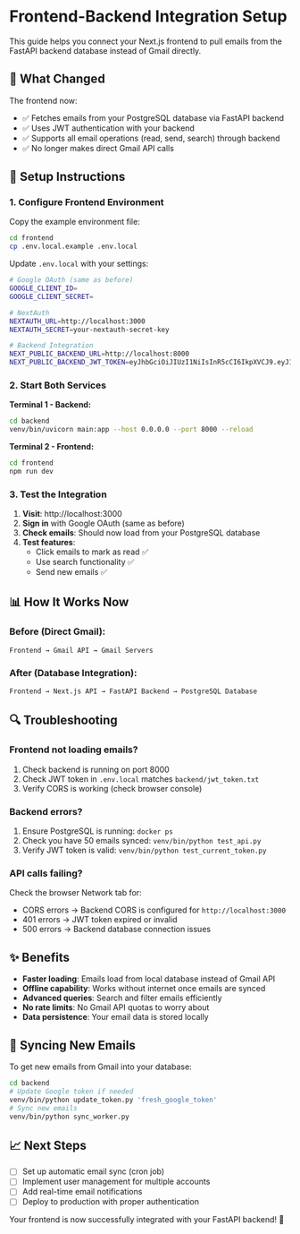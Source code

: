 # Frontend-Backend Integration Setup

This guide helps you connect your Next.js frontend to pull emails from the FastAPI backend database instead of Gmail directly.

## 🔧 What Changed

The frontend now:
- ✅ Fetches emails from your PostgreSQL database via FastAPI backend
- ✅ Uses JWT authentication with your backend
- ✅ Supports all email operations (read, send, search) through backend
- ✅ No longer makes direct Gmail API calls

## 🚀 Setup Instructions

### 1. Configure Frontend Environment

Copy the example environment file:
```bash
cd frontend
cp .env.local.example .env.local
```

Update `.env.local` with your settings:
```bash
# Google OAuth (same as before)
GOOGLE_CLIENT_ID=
GOOGLE_CLIENT_SECRET=

# NextAuth
NEXTAUTH_URL=http://localhost:3000
NEXTAUTH_SECRET=your-nextauth-secret-key

# Backend Integration
NEXT_PUBLIC_BACKEND_URL=http://localhost:8000
NEXT_PUBLIC_BACKEND_JWT_TOKEN=eyJhbGciOiJIUzI1NiIsInR5cCI6IkpXVCJ9.eyJ1c2VyX2lkIjoxLCJleHAiOjE3NTkyNDA0MjZ9.1Rqmn3ZqEOpnPcmEKXOod4FZLFKv94ylSVv8FoaWeE4
```

### 2. Start Both Services

**Terminal 1 - Backend:**
```bash
cd backend
venv/bin/uvicorn main:app --host 0.0.0.0 --port 8000 --reload
```

**Terminal 2 - Frontend:**
```bash
cd frontend
npm run dev
```

### 3. Test the Integration

1. **Visit**: http://localhost:3000
2. **Sign in** with Google OAuth (same as before)
3. **Check emails**: Should now load from your PostgreSQL database
4. **Test features**:
   - Click emails to mark as read ✅
   - Use search functionality ✅
   - Send new emails ✅

## 📊 How It Works Now

### Before (Direct Gmail):
```
Frontend → Gmail API → Gmail Servers
```

### After (Database Integration):
```
Frontend → Next.js API → FastAPI Backend → PostgreSQL Database
```

## 🔍 Troubleshooting

### Frontend not loading emails?
1. Check backend is running on port 8000
2. Check JWT token in `.env.local` matches `backend/jwt_token.txt`
3. Verify CORS is working (check browser console)

### Backend errors?
1. Ensure PostgreSQL is running: `docker ps`
2. Check you have 50 emails synced: `venv/bin/python test_api.py`
3. Verify JWT token is valid: `venv/bin/python test_current_token.py`

### API calls failing?
Check the browser Network tab for:
- CORS errors → Backend CORS is configured for `http://localhost:3000`
- 401 errors → JWT token expired or invalid
- 500 errors → Backend database connection issues

## ✨ Benefits

- **Faster loading**: Emails load from local database instead of Gmail API
- **Offline capability**: Works without internet once emails are synced
- **Advanced queries**: Search and filter emails efficiently
- **No rate limits**: No Gmail API quotas to worry about
- **Data persistence**: Your email data is stored locally

## 🔄 Syncing New Emails

To get new emails from Gmail into your database:

```bash
cd backend
# Update Google token if needed
venv/bin/python update_token.py 'fresh_google_token'
# Sync new emails
venv/bin/python sync_worker.py
```

## 📈 Next Steps

- [ ] Set up automatic email sync (cron job)
- [ ] Implement user management for multiple accounts
- [ ] Add real-time email notifications
- [ ] Deploy to production with proper authentication

Your frontend is now successfully integrated with your FastAPI backend! 🎉
